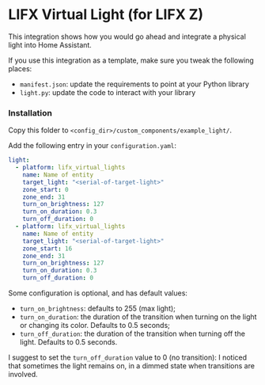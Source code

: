 # LIFX Virtual Light (for LIFX Z)

This integration shows how you would go ahead and integrate a physical light into Home Assistant.

If you use this integration as a template, make sure you tweak the following places:

 - `manifest.json`: update the requirements to point at your Python library
 - `light.py`: update the code to interact with your library

### Installation

Copy this folder to `<config_dir>/custom_components/example_light/`.

Add the following entry in your `configuration.yaml`:

```yaml
light:
  - platform: lifx_virtual_lights
    name: Name of entity
    target_light: "<serial-of-target-light>"
    zone_start: 0
    zone_end: 31
    turn_on_brightness: 127
    turn_on_duration: 0.3
    turn_off_duration: 0
  - platform: lifx_virtual_lights
    name: Name of entity
    target_light: "<serial-of-target-light>"
    zone_start: 16
    zone_end: 31
    turn_on_brightness: 127
    turn_on_duration: 0.3
    turn_off_duration: 0
```

Some configuration is optional, and has default values:

* `turn_on_brightness`: defaults to 255 (max light);
* `turn_on_duration`: the duration of the transition when turning on the light or changing its color. Defaults to 0.5 seconds;
* `turn_off_duration`: the duration of the transition when turning off the light. Defaults to 0.5 seconds.

I suggest to set the `turn_off_duration` value to 0 (no transition): I noticed that sometimes the light remains on, in a dimmed state when transitions are involved.
